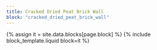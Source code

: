 ```yaml
---
title: Cracked Dried Peat Brick Wall
block: "cracked_dried_peat_brick_wall"
---
```


{% assign it = site.data.blocks[page.block] %}
{% include block_template.liquid block=it %}

